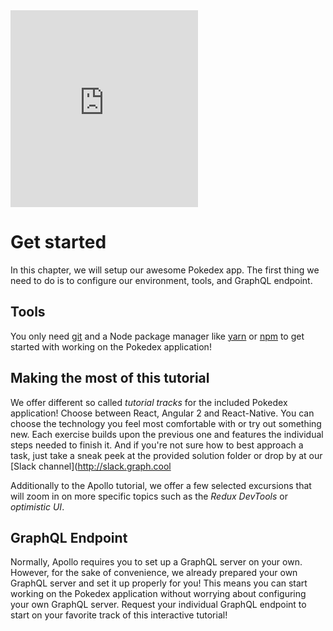 <iframe height="315" src="https://www.youtube.com/embed/rzGkGQi3ZiM" frameborder="0" allowfullscreen></iframe>

# Get started

In this chapter, we will setup our awesome Pokedex app. The first thing we need to do is to configure our environment, tools, and GraphQL endpoint.

## Tools

You only need [git](https://git-scm.com/downloads) and a Node package manager like [yarn](https://yarnpkg.com/en/docs/install) or [npm](https://www.npmjs.com/) to get started with working on the Pokedex application!

## Making the most of this tutorial

We offer different so called *tutorial tracks* for the included Pokedex application! Choose between React, Angular 2 and React-Native. You can choose the technology you feel most comfortable with or try out something new. Each exercise builds upon the previous one and features the individual steps needed to finish it. And if you're not sure how to best approach a task, just take a sneak peek at the provided solution folder or drop by at our [Slack channel](http://slack.graph.cool

Additionally to the Apollo tutorial, we offer a few selected excursions that will zoom in on more specific topics such as the *Redux DevTools* or *optimistic UI*.

## GraphQL Endpoint

Normally, Apollo requires you to set up a GraphQL server on your own. However, for the sake of convenience, we already prepared your own GraphQL server and set it up properly for you! This means you can start working on the Pokedex application without worrying about configuring your own GraphQL server. Request your individual GraphQL endpoint to start on your favorite track of this interactive tutorial!

<!-- __INJECT_GRAPHQL_ENDPOINT__ -->
